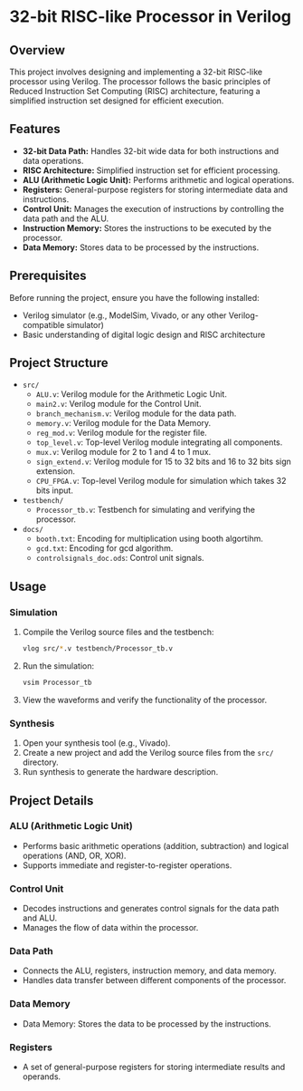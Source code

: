 # 32-bit RISC-like Processor in Verilog

## Overview

This project involves designing and implementing a 32-bit RISC-like processor using Verilog. The processor follows the basic principles of Reduced Instruction Set Computing (RISC) architecture, featuring a simplified instruction set designed for efficient execution.

## Features

- **32-bit Data Path:** Handles 32-bit wide data for both instructions and data operations.
- **RISC Architecture:** Simplified instruction set for efficient processing.
- **ALU (Arithmetic Logic Unit):** Performs arithmetic and logical operations.
- **Registers:** General-purpose registers for storing intermediate data and instructions.
- **Control Unit:** Manages the execution of instructions by controlling the data path and the ALU.
- **Instruction Memory:** Stores the instructions to be executed by the processor.
- **Data Memory:** Stores data to be processed by the instructions.

## Prerequisites

Before running the project, ensure you have the following installed:

- Verilog simulator (e.g., ModelSim, Vivado, or any other Verilog-compatible simulator)
- Basic understanding of digital logic design and RISC architecture

## Project Structure

- `src/`
  - `ALU.v`: Verilog module for the Arithmetic Logic Unit.
  - `main2.v`: Verilog module for the Control Unit.
  - `branch_mechanism.v`: Verilog module for the data path.
  - `memory.v`: Verilog module for the Data Memory.
  - `reg_mod.v`: Verilog module for the register file.
  - `top_level.v`: Top-level Verilog module integrating all components.
  - `mux.v`: Verilog module for 2 to 1 and 4 to 1 mux.
  - `sign_extend.v`: Verilog module for 15 to 32 bits and 16 to 32 bits sign extension.
  - `CPU_FPGA.v`: Top-level Verilog module for simulation which takes 32 bits input.
- `testbench/`
  - `Processor_tb.v`: Testbench for simulating and verifying the processor.
- `docs/`
  - `booth.txt`: Encoding for multiplication using booth algortihm.
  - `gcd.txt`: Encoding for gcd algorithm.
  - `controlsignals_doc.ods`: Control unit signals.


## Usage

### Simulation

1. Compile the Verilog source files and the testbench:
    ```bash
    vlog src/*.v testbench/Processor_tb.v
    ```

2. Run the simulation:
    ```bash
    vsim Processor_tb
    ```

3. View the waveforms and verify the functionality of the processor.

### Synthesis

1. Open your synthesis tool (e.g., Vivado).
2. Create a new project and add the Verilog source files from the `src/` directory.
3. Run synthesis to generate the hardware description.

## Project Details

### ALU (Arithmetic Logic Unit)

- Performs basic arithmetic operations (addition, subtraction) and logical operations (AND, OR, XOR).
- Supports immediate and register-to-register operations.

### Control Unit

- Decodes instructions and generates control signals for the data path and ALU.
- Manages the flow of data within the processor.

### Data Path

- Connects the ALU, registers, instruction memory, and data memory.
- Handles data transfer between different components of the processor.

### Data Memory

- Data Memory: Stores the data to be processed by the instructions.

### Registers

- A set of general-purpose registers for storing intermediate results and operands.


